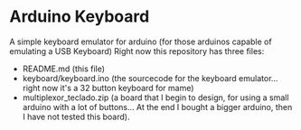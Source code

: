 # Arduino Keyboard
A simple keyboard emulator for arduino (for those arduinos capable of emulating a USB Keyboard)
Right now this repository has three files:
- README.md (this file)
- keyboard/keyboard.ino (the sourcecode for the keyboard emulator... right now it's a 32 button keyboard for mame)
- multiplexor_teclado.zip (a board that I begin to design, for using a small arduino with a lot of buttons... At the end I bought a bigger arduino, then I have not tested this board).
